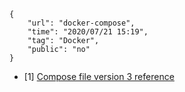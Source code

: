 ```
{
    "url": "docker-compose",
    "time": "2020/07/21 15:19",
    "tag": "Docker",
    "public": "no"
}
```

- [1] [Compose file version 3 reference](https://docs.docker.com/compose/compose-file/)